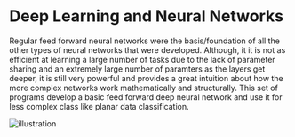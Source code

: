 # Deep Learning and Neural Networks
Regular feed forward neural networks were the basis/foundation of all the other types of neural networks that were developed. Although, it  it is not as efficient at learning a large number of tasks due to the lack of parameter sharing and an extremely large number of paramters as the layers get deeper, it is still very powerful and provides a great intuition about how the more complex networks work mathematically and structurally. This set of programs develop a basic feed forward deep neural network and use it for less complex class like planar data classification.


![illustration](Deep-Learning/images/Neural%20network.png)

